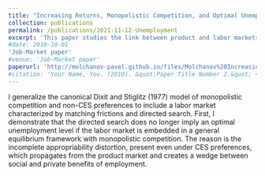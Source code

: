 ```yaml
---
title: "Increasing Returns, Monopolistic Competition, and Optimal Unemployment"
collection: publications
permalink: /publications/2021-11-12-Unemployment
excerpt: 'This paper studies the link between product and labor markets.'
#date: 2010-10-01
'Job-Market paper'
#venue: 'Job-Market paper'
paperurl: 'http://molchanov-pavel.github.io/files/Molchanov%20Increasing%20Returns%20and%20Unemployment.pdf'
#citation: 'Your Name, You. (2010). &quot;Paper Title Number 2.&quot; <i>Journal 1</i>. 1(2).'
---
```

I generalize the canonical Dixit and Stiglitz (1977) model of monopolistic competition and non-CES preferences to include a labor market characterized by matching frictions and directed search. First, I demonstrate that the directed search does no longer imply an optimal unemployment level if the labor market is embedded in a general equilibrium framework with monopolistic competition. The reason is the incomplete appropriability distortion, present even under CES preferences, which propagates from the product market and creates a wedge between social and private benefits of employment.
